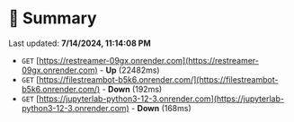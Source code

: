 # 📖 Summary
Last updated: **7/14/2024, 11:14:08 PM**

- `GET` [https://restreamer-09gx.onrender.com](https://restreamer-09gx.onrender.com) - **Up** (22482ms)
- `GET` [https://filestreambot-b5k6.onrender.com/](https://filestreambot-b5k6.onrender.com/) - **Down** (192ms)
- `GET` [https://jupyterlab-python3-12-3.onrender.com](https://jupyterlab-python3-12-3.onrender.com) - **Down** (168ms)
